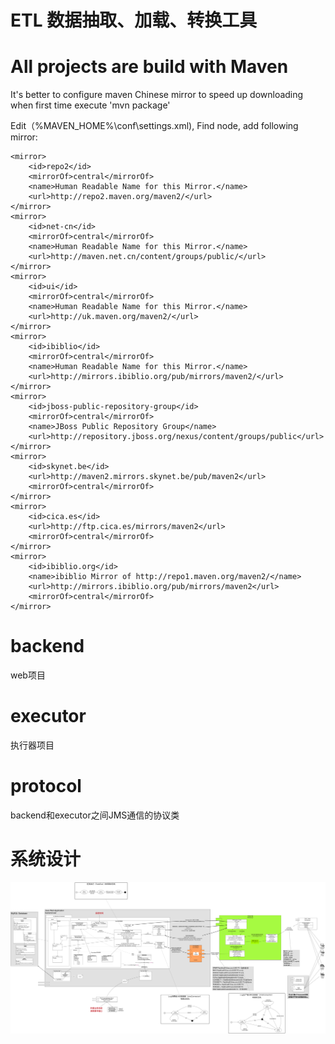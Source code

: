 # ETL 数据抽取、加载、转换工具

# All projects are build with Maven

It's better to configure maven Chinese mirror to speed up downloading when first time execute 'mvn package'

Edit（%MAVEN_HOME%\conf\settings.xml), Find <mirrors> node, add following mirror: 


    <mirror>
        <id>repo2</id>
        <mirrorOf>central</mirrorOf>
        <name>Human Readable Name for this Mirror.</name>
        <url>http://repo2.maven.org/maven2/</url>
    </mirror>
    <mirror>
        <id>net-cn</id>
        <mirrorOf>central</mirrorOf>
        <name>Human Readable Name for this Mirror.</name>
        <url>http://maven.net.cn/content/groups/public/</url>
    </mirror>
    <mirror>
        <id>ui</id>
        <mirrorOf>central</mirrorOf>
        <name>Human Readable Name for this Mirror.</name>
        <url>http://uk.maven.org/maven2/</url>
    </mirror>
    <mirror>
        <id>ibiblio</id>
        <mirrorOf>central</mirrorOf>
        <name>Human Readable Name for this Mirror.</name>
        <url>http://mirrors.ibiblio.org/pub/mirrors/maven2/</url>
    </mirror>
    <mirror>
        <id>jboss-public-repository-group</id>
        <mirrorOf>central</mirrorOf>
        <name>JBoss Public Repository Group</name>
        <url>http://repository.jboss.org/nexus/content/groups/public</url>
    </mirror>
    <mirror>
        <id>skynet.be</id>
        <url>http://maven2.mirrors.skynet.be/pub/maven2</url>
        <mirrorOf>central</mirrorOf>
    </mirror>
    <mirror>
        <id>cica.es</id>
        <url>http://ftp.cica.es/mirrors/maven2</url>
        <mirrorOf>central</mirrorOf>
    </mirror>
    <mirror>
        <id>ibiblio.org</id>
        <name>ibiblio Mirror of http://repo1.maven.org/maven2/</name>
        <url>http://mirrors.ibiblio.org/pub/mirrors/maven2</url>
        <mirrorOf>central</mirrorOf>
    </mirror>




# backend

  web项目

# executor

  执行器项目

# protocol

  backend和executor之间JMS通信的协议类

# 系统设计

![系统设计](design.png)

